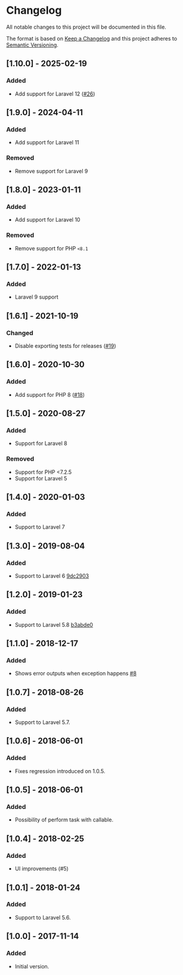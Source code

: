 # Changelog
All notable changes to this project will be documented in this file.

The format is based on [Keep a Changelog](http://keepachangelog.com)
and this project adheres to [Semantic Versioning](http://semver.org).

## [1.10.0] - 2025-02-19

### Added
- Add support for Laravel 12 ([#26](https://github.com/nunomaduro/laravel-console-task/pull/26))

## [1.9.0] - 2024-04-11

### Added
- Add support for Laravel 11

### Removed
- Remove support for Laravel 9

## [1.8.0] - 2023-01-11

### Added
- Add support for Laravel 10

### Removed
- Remove support for PHP `<8.1`

## [1.7.0] - 2022-01-13
### Added
- Laravel 9 support

## [1.6.1] - 2021-10-19
### Changed
- Disable exporting tests for releases ([#19](https://github.com/nunomaduro/laravel-console-task/pull/19))

## [1.6.0] - 2020-10-30
### Added
- Add support for PHP 8 ([#18](https://github.com/nunomaduro/laravel-console-task/pull/18))

## [1.5.0] - 2020-08-27
### Added
- Support for Laravel 8

### Removed
- Support for PHP <7.2.5
- Support for Laravel 5

## [1.4.0] - 2020-01-03
### Added
- Support to Laravel 7 

## [1.3.0] - 2019-08-04
### Added
- Support to Laravel 6 [9dc2903](https://github.com/nunomaduro/laravel-console-task/commit/9dc2903166d1ba0984cb66d03f4f4bfd6604d660)

## [1.2.0] - 2019-01-23
### Added
- Support to Laravel 5.8 [b3abde0](https://github.com/nunomaduro/laravel-console-task/commit/b3abde0957606fddde7147a7531289a80992e4b1)

## [1.1.0] - 2018-12-17
### Added
- Shows error outputs when exception happens [#8](https://github.com/nunomaduro/laravel-console-task/pull/8)

## [1.0.7] - 2018-08-26
### Added
- Support to Laravel 5.7.

## [1.0.6] - 2018-06-01
### Added
- Fixes regression introduced on 1.0.5.

## [1.0.5] - 2018-06-01
### Added
- Possibility of perform task with callable.

## [1.0.4] - 2018-02-25
### Added
- UI improvements (#5)

## [1.0.1] - 2018-01-24
### Added
- Support to Laravel 5.6.

## [1.0.0] - 2017-11-14
### Added
- Initial version.
